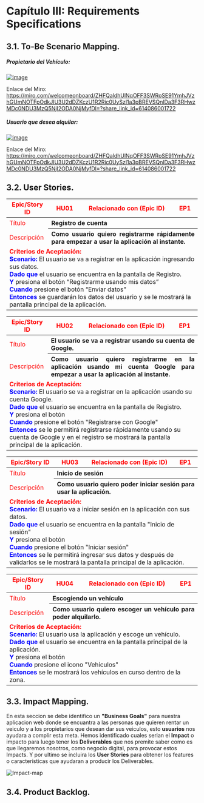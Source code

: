 # Capítulo III: Requirements Specifications
## 3.1. To-Be Scenario Mapping.
##### Propietario del Vehículo:

<a href="https://ibb.co/C7F17Xk"><img src="https://i.ibb.co/swrmwD0/image.png" alt="image" border="0"></a>

Enlace del Miro:<a href="https://miro.com/welcomeonboard/ZHFQaldhUlNqOFF3SWRoSE91YmhJVzhGUmNOTFpOdkJIU3U2dDZKczU1R2Ric0UySzl1a3pBREVSQnlDa3F3RHwzMDc0NDU3MzQ5NjI2ODA0NjMyfDI=?share_link_id=614086001722"> https://miro.com/welcomeonboard/ZHFQaldhUlNqOFF3SWRoSE91YmhJVzhGUmNOTFpOdkJIU3U2dDZKczU1R2Ric0UySzl1a3pBREVSQnlDa3F3RHwzMDc0NDU3MzQ5NjI2ODA0NjMyfDI=?share_link_id=614086001722</a>

##### Usuario que desea alquilar:

<a href="https://ibb.co/wWHHSVv"><img src="https://i.ibb.co/QNBBPL5/image.png" alt="image" border="0"></a>

Enlace del Miro: <a href="https://miro.com/welcomeonboard/ZHFQaldhUlNqOFF3SWRoSE91YmhJVzhGUmNOTFpOdkJIU3U2dDZKczU1R2Ric0UySzl1a3pBREVSQnlDa3F3RHwzMDc0NDU3MzQ5NjI2ODA0NjMyfDI=?share_link_id=614086001722"> https://miro.com/welcomeonboard/ZHFQaldhUlNqOFF3SWRoSE91YmhJVzhGUmNOTFpOdkJIU3U2dDZKczU1R2Ric0UySzl1a3pBREVSQnlDa3F3RHwzMDc0NDU3MzQ5NjI2ODA0NjMyfDI=?share_link_id=614086001722</a>

## 3.2. User Stories.

<style>
    .red {
    color: red;
    }
    span {
    color: blue;
    }
</style>
<table>
    <thead>
        <tr>
            <th class= "red">Epic/Story ID</th>
            <th class= "red">HU01</th>
            <th class= "red">Relacionado con (Epic ID)</th>
            <th class= "red">EP1</th>
        </tr>
    </thead>
    <tbody>
        <tr>
            <td class= "red">Título</td>
            <th colspan=3 align= "justify">Registro de cuenta</th>
        </tr>
        <tr>
            <td class= "red">Descripción</td>
            <th colspan=3 align= "justify">Como usuario quiero registrarme rápidamente para empezar a usar la aplicación al instante.</th>
        </tr>
        <tr> 
            <td colspan=4><b class= "red">Criterios de Aceptación:</b><br><b><span>Scenario:</span></b> El usuario se va a registrar en la aplicación ingresando sus datos.<br><b><span>Dado que</b></span> el usuario se encuentra en la pantalla de Registro.<br><b><span>Y</b></span> presiona el botón “Registrarme usando mis datos”<br><b><span>Cuando</b></span> presione el botón “Enviar datos”<br><b><span>Entonces</b></span> se guardarán los datos del usuario y se le mostrará la pantalla principal de la aplicación.</td>
        </tr>
    </tbody>
</table>

<style>
    .red {
    color: red;
    }
    span {
    color: blue;
    }
</style>
<table>
    <thead>
        <tr>
            <th class= "red">Epic/Story ID</th>
            <th class= "red">HU02</th>
            <th class= "red">Relacionado con (Epic ID)</th>
            <th class= "red">EP1</th>
        </tr>
    </thead>
    <tbody>
        <tr>
            <td class= "red">Título</td>
            <th colspan=3 align= "justify">El usuario se va a registrar usando su cuenta de Google.</th>
        </tr>
        <tr>
            <td class= "red">Descripción</td>
            <th colspan=3 align= "justify">Como usuario quiero registrarme en la aplicación usando mi cuenta Google para empezar a usar la aplicación al instante.</th>
        </tr>
        <tr>
            <td colspan=4><b class= "red">Criterios de Aceptación:</b><br><b><span>Scenario:</b></span> El usuario se va a registrar en la aplicación usando su cuenta Google.<br><b><span>Dado que</b></span> el usuario se encuentra en la pantalla de Registro.<br><b><span>Y</b></span> presiona el botón<br><b><span>Cuando</b></span> presione el botón "Registrarse con Google"<br><b><span>Entonces</b></span> se le permitirá registrarse rápidamente usando su cuenta de Google y en el registro se mostrará la pantalla principal de la aplicación.</td>
        </tr>
    </tbody>
</table>

<style>
    .red {
    color: red;
    }
    span {
    color: blue;
    }
</style>
<table>
    <thead>
        <tr>
            <th class= "red">Epic/Story ID</th>
            <th class= "red">HU03</th>
            <th class= "red">Relacionado con (Epic ID)</th>
            <th class= "red">EP1</th>
        </tr>
    </thead>
    <tbody>
        <tr>
            <td class= "red">Título</td>
            <th colspan=3 align= "justify">Inicio de sesión</th>
        </tr>
        <tr>
            <td class= "red">Descripción</td>
            <th colspan=3 align= "justify"><b>Como</b> usuario <b>quiero</b> poder iniciar sesión <b>para</b> usar la aplicación.</th>
        </tr>
        <tr>
            <td colspan=4><b class= "red">Criterios de Aceptación:</b><br><b><span>Scenario:</b></span> El usuario va a iniciar sesión en la aplicación con sus datos.<br><b><span>Dado que</b></span> el usuario se encuentra en la pantalla "Inicio de sesión"<br><b><span>Y</b></span> presiona el botón<br><b><span>Cuando</b></span> presione el botón "Iniciar sesión"<br><b><span>Entonces</b></span> se le permitirá ingresar sus datos y después de validarlos se le mostrará la pantalla principal de la aplicación.</td>
        </tr>
    </tbody>
</table>

<style>
    .red {
    color: red;
    }
    span {
    color: blue;
    }
</style>
<table>
    <thead>
        <tr>
            <th class= "red">Epic/Story ID</th>
            <th class= "red">HU04</th>
            <th class= "red">Relacionado con (Epic ID)</th>
            <th class= "red">EP1</th>
        </tr>
    </thead>
    <tbody>
        <tr>
            <td class= "red">Título</td>
            <th colspan=3 align= "justify">Escogiendo un vehículo</th>
        </tr>
        <tr>
            <td class= "red">Descripción</td>
            <th colspan=3 align= "justify"><b>Como</b> usuario <b>quiero </b>escoger un vehículo <b>para</b> poder alquilarlo.</th>
        </tr>
        <tr>
            <td colspan=4><b class= "red">Criterios de Aceptación:</b><br><b><span>Scenario:</b></span> El usuario usa la aplicación y escoge un vehículo.<br><b><span>Dado que</b></span> el usuario se encuentra en la pantalla principal de la aplicación.<br><b><span>Y</b></span> presiona el botón<br><b><span>Cuando</b></span> presione el icono "Vehículos"<br><b><span>Entonces</b></span> se le mostrará los vehículos en curso dentro de la zona.</td>
        </tr>
    </tbody>
</table>

## 3.3. Impact Mapping.

En esta seccion se debe identifico un **"Business Goals"** para nuestra aplicacion web donde se encuantra a las personas que quieren rentar un veiculo y a los propietarios que desean dar sus veiculos, esto **usuarios** nos ayudara a complir esta meta. Hemos identificado cuales serian el **Impact** o impacto para luego tener los **Deliverables** que nos premite saber como es que llegaremos nosotros, como negocio digital, para provocar estos Impacts. Y por ultimo se incluira los **User Stories** para obtener los features o caracteristicas que ayudaran a producir los Deliverables.

![Impact-map](https://i.ibb.co/chkvBQD/Impact-map-1.png)


## 3.4. Product Backlog.
